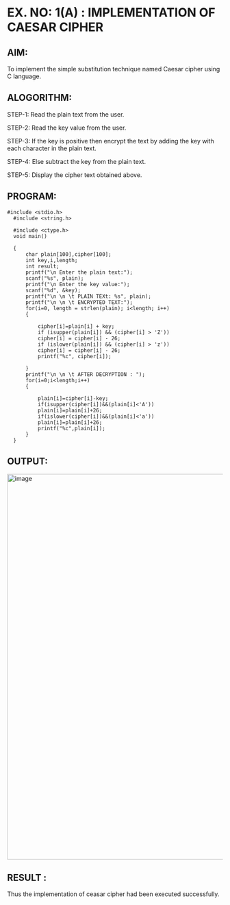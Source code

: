 # EX. NO: 1(A) : IMPLEMENTATION OF CAESAR CIPHER

## AIM:
To implement the simple substitution technique named Caesar cipher using C language.

## ALOGORITHM:

STEP-1: Read the plain text from the user.

STEP-2: Read the key value from the user.

STEP-3: If the key is positive then encrypt the text by adding the key with each character in the plain text.

STEP-4: Else subtract the key from the plain text.

STEP-5: Display the cipher text obtained above.

## PROGRAM:
```
#include <stdio.h>
  #include <string.h>
  
  #include <ctype.h>
  void main()
  
  {
      char plain[100],cipher[100];
      int key,i,length;
      int result;
      printf("\n Enter the plain text:");
      scanf("%s", plain);
      printf("\n Enter the key value:");
      scanf("%d", &key);
      printf("\n \n \t PLAIN TEXt: %s", plain);
      printf("\n \n \t ENCRYPTED TEXT:");
      for(i=0, length = strlen(plain); i<length; i++)
      {
          
          cipher[i]=plain[i] + key;
          if (isupper(plain[i]) && (cipher[i] > 'Z'))
          cipher[i] = cipher[i] - 26;
          if (islower(plain[i]) && (cipher[i] > 'z'))
          cipher[i] = cipher[i] - 26;
          printf("%c", cipher[i]);
  
      }
      printf("\n \n \t AFTER DECRYPTION : ");
      for(i=0;i<length;i++)
      {
          
          plain[i]=cipher[i]-key;
          if(isupper(cipher[i])&&(plain[i]<'A'))
          plain[i]=plain[i]+26;
          if(islower(cipher[i])&&(plain[i]<'a'))
          plain[i]=plain[i]+26;
          printf("%c",plain[i]);
      }  
  }
```
## OUTPUT:
<img width="1485" height="899" alt="image" src="https://github.com/user-attachments/assets/13341888-9e8b-4cd2-b6ad-68692ecc58e2" />

## RESULT :
 Thus the implementation of ceasar cipher had been executed successfully.
